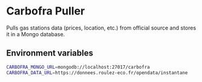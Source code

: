 # Carbofra Puller

Pulls gas stations data (prices, location, etc.) from official source and stores it in a Mongo database.

## Environment variables
```bash
CARBOFRA_MONGO_URL=mongodb://localhost:27017/carbofra
CARBOFRA_DATA_URL=https://donnees.roulez-eco.fr/opendata/instantane
```
